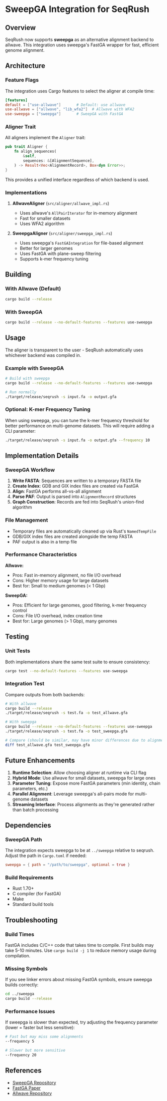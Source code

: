 # SweepGA Integration for SeqRush

## Overview

SeqRush now supports **sweepga** as an alternative alignment backend to allwave. This integration uses sweepga's FastGA wrapper for fast, efficient genome alignment.

## Architecture

### Feature Flags

The integration uses Cargo features to select the aligner at compile time:

```toml
[features]
default = ["use-allwave"]       # Default: use allwave
use-allwave = ["allwave", "lib_wfa2"]  # Allwave with WFA2
use-sweepga = ["sweepga"]       # SweepGA with FastGA
```

### Aligner Trait

All aligners implement the `Aligner` trait:

```rust
pub trait Aligner {
    fn align_sequences(
        &self,
        sequences: &[AlignmentSequence],
    ) -> Result<Vec<AlignmentRecord>, Box<dyn Error>>;
}
```

This provides a unified interface regardless of which backend is used.

### Implementations

1. **AllwaveAligner** (`src/aligner/allwave_impl.rs`)
   - Uses allwave's `AllPairIterator` for in-memory alignment
   - Fast for smaller datasets
   - Uses WFA2 algorithm

2. **SweepgaAligner** (`src/aligner/sweepga_impl.rs`)
   - Uses sweepga's `FastGAIntegration` for file-based alignment
   - Better for larger genomes
   - Uses FastGA with plane-sweep filtering
   - Supports k-mer frequency tuning

## Building

### With Allwave (Default)

```bash
cargo build --release
```

### With SweepGA

```bash
cargo build --release --no-default-features --features use-sweepga
```

## Usage

The aligner is transparent to the user - SeqRush automatically uses whichever backend was compiled in.

### Example with SweepGA

```bash
# Build with sweepga
cargo build --release --no-default-features --features use-sweepga

# Run normally
./target/release/seqrush -s input.fa -o output.gfa
```

### Optional: K-mer Frequency Tuning

When using sweepga, you can tune the k-mer frequency threshold for better performance on multi-genome datasets. This will require adding a CLI parameter:

```bash
./target/release/seqrush -s input.fa -o output.gfa --frequency 10
```

## Implementation Details

### SweepGA Workflow

1. **Write FASTA**: Sequences are written to a temporary FASTA file
2. **Create Index**: GDB and GIX index files are created via FastGA
3. **Align**: FastGA performs all-vs-all alignment
4. **Parse PAF**: Output is parsed into `AlignmentRecord` structures
5. **Graph Construction**: Records are fed into SeqRush's union-find algorithm

### File Management

- Temporary files are automatically cleaned up via Rust's `NamedTempFile`
- GDB/GIX index files are created alongside the temp FASTA
- PAF output is also in a temp file

### Performance Characteristics

**Allwave:**
- Pros: Fast in-memory alignment, no file I/O overhead
- Cons: Higher memory usage for large datasets
- Best for: Small to medium genomes (< 1 Gbp)

**SweepGA:**
- Pros: Efficient for large genomes, good filtering, k-mer frequency control
- Cons: File I/O overhead, index creation time
- Best for: Large genomes (> 1 Gbp), many genomes

## Testing

### Unit Tests

Both implementations share the same test suite to ensure consistency:

```bash
cargo test --no-default-features --features use-sweepga
```

### Integration Test

Compare outputs from both backends:

```bash
# With allwave
cargo build --release
./target/release/seqrush -s test.fa -o test_allwave.gfa

# With sweepga
cargo build --release --no-default-features --features use-sweepga
./target/release/seqrush -s test.fa -o test_sweepga.gfa

# Compare (should be similar, may have minor differences due to alignment heuristics)
diff test_allwave.gfa test_sweepga.gfa
```

## Future Enhancements

1. **Runtime Selection**: Allow choosing aligner at runtime via CLI flag
2. **Hybrid Mode**: Use allwave for small datasets, sweepga for large ones
3. **Parameter Tuning**: Expose more FastGA parameters (min identity, chain parameters, etc.)
4. **Parallel Alignment**: Leverage sweepga's all-pairs mode for multi-genome datasets
5. **Streaming Interface**: Process alignments as they're generated rather than batch processing

## Dependencies

### SweepGA Path

The integration expects sweepga to be at `../sweepga` relative to seqrush. Adjust the path in `Cargo.toml` if needed:

```toml
sweepga = { path = "/path/to/sweepga", optional = true }
```

### Build Requirements

- Rust 1.70+
- C compiler (for FastGA)
- Make
- Standard build tools

## Troubleshooting

### Build Times

FastGA includes C/C++ code that takes time to compile. First builds may take 5-10 minutes. Use `cargo build -j 1` to reduce memory usage during compilation.

### Missing Symbols

If you see linker errors about missing FastGA symbols, ensure sweepga builds correctly:

```bash
cd ../sweepga
cargo build --release
```

### Performance Issues

If sweepga is slower than expected, try adjusting the frequency parameter (lower = faster but less sensitive):

```bash
# Fast but may miss some alignments
--frequency 5

# Slower but more sensitive
--frequency 20
```

## References

- [SweepGA Repository](https://github.com/pangenome/sweepga)
- [FastGA Paper](https://doi.org/10.1101/2024.01.18.576254)
- [Allwave Repository](https://github.com/ekg/allwave)
